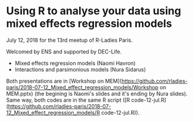 # Using R to analyse your data using mixed effects regression models

July 12, 2018 for the 13rd meetup of R-Ladies Paris. 

Welcomed by ENS and supported by DEC-Life. 

* Mixed effects regression models (Naomi Havron)
* Interactions and parsimonious models (Nura Sidarus)

Both presentations are in [Workshop on MEM](https://github.com/rladies-paris/2018-07-12_Mixed_effect_regression_models/Workshop on MEM.pptx) (the begining is Naomi's slides and it's ending by Nura slides).
Same way, both codes are in the same R script ([R code-12-jul.R](https://github.com/rladies-paris/2018-07-12_Mixed_effect_regression_models/R code-12-jul.R)).
